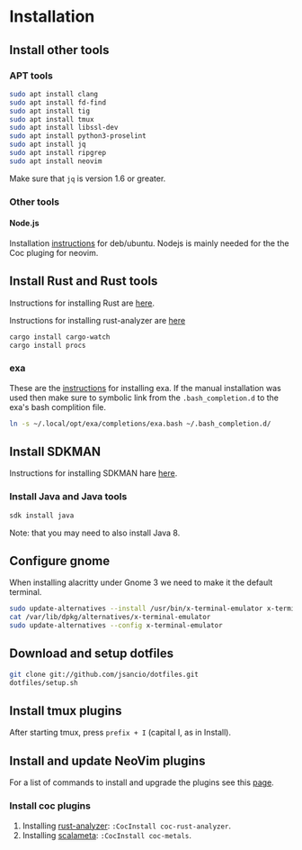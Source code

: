 # Installation

## Install other tools

### APT tools

```bash
sudo apt install clang
sudo apt install fd-find
sudo apt install tig
sudo apt install tmux
sudo apt install libssl-dev
sudo apt install python3-proselint
sudo apt install jq
sudo apt install ripgrep
sudo apt install neovim
```

Make sure that `jq` is version 1.6 or greater.

### Other tools

#### Node.js

Installation [instructions](https://github.com/nodesource/distributions/blob/master/README.md) for deb/ubuntu. Nodejs is mainly needed for the the Coc pluging for neovim.

## Install Rust and Rust tools

Instructions for installing Rust are [here](https://forge.rust-lang.org/infra/other-installation-methods.html#other-ways-to-install-rustup).

Instructions for installing rust-analyzer are [here](https://rust-analyzer.github.io/manual.html)

```bash
cargo install cargo-watch
cargo install procs
```
### exa

These are the [instructions](https://the.exa.website/install/linux) for installing exa. If the manual installation was used then make sure to symbolic link from the `.bash_completion.d` to the exa's bash complition file.

```bash
ln -s ~/.local/opt/exa/completions/exa.bash ~/.bash_completion.d/
```

## Install SDKMAN

Instructions for installing SDKMAN hare [here](https://sdkman.io/install).

### Install Java and Java tools

```bash
sdk install java
```

Note: that you may need to also install Java 8.

## Configure gnome

When installing alacritty under Gnome 3 we need to make it the default terminal.

```bash
sudo update-alternatives --install /usr/bin/x-terminal-emulator x-terminal-emulator /usr/bin/alacritty 30
cat /var/lib/dpkg/alternatives/x-terminal-emulator
sudo update-alternatives --config x-terminal-emulator
```

## Download and setup dotfiles

```bash
git clone git://github.com/jsancio/dotfiles.git
dotfiles/setup.sh
```

## Install tmux plugins

After starting tmux, press `prefix + I` (capital I, as in Install).

## Install and update NeoVim plugins

For a list of commands to install and upgrade the plugins see this [page](https://github.com/junegunn/vim-plug#commands).

### Install coc plugins

1. Installing [rust-analyzer](https://github.com/fannheyward/coc-rust-analyzer#install): `:CocInstall coc-rust-analyzer`.
2. Installing [scalameta](https://scalameta.org/metals/docs/editors/vim.html#installing-coc-metals): `:CocInstall coc-metals`.
